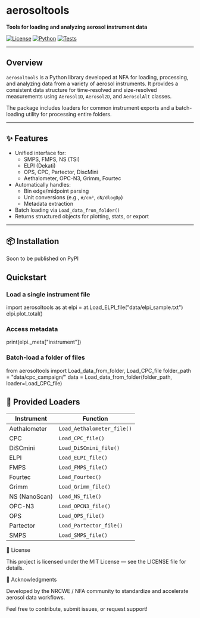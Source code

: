 # aerosoltools

**Tools for loading and analyzing aerosol instrument data**

[![License](https://img.shields.io/badge/license-MIT-blue.svg)](LICENSE)
[![Python](https://img.shields.io/badge/python-3.8+-blue.svg)](https://www.python.org/)
[![Tests](https://img.shields.io/badge/tests-passing-brightgreen.svg)](./tests)

---

## Overview

`aerosoltools` is a Python library developed at NFA for loading, processing, and analyzing data from a variety of aerosol instruments. It provides a consistent data structure for time-resolved and size-resolved measurements using `Aerosol1D`, `Aerosol2D`, and `AerosolAlt` classes.

The package includes loaders for common instrument exports and a batch-loading utility for processing entire folders.

---

## ✨ Features

- Unified interface for:
  - SMPS, FMPS, NS (TSI)
  - ELPI (Dekati)
  - OPS, CPC, Partector, DiscMini
  - Aethalometer, OPC-N3, Grimm, Fourtec
- Automatically handles:
  - Bin edge/midpoint parsing
  - Unit conversions (e.g., `#/cm³`, `dN/dlogDp`)
  - Metadata extraction
- Batch loading via `Load_data_from_folder()`
- Returns structured objects for plotting, stats, or export

---

## 📦 Installation
Soon to be published on PyPI

## Quickstart
### Load a single instrument file

import aerosoltools as at
elpi = at.Load_ELPI_file("data/elpi_sample.txt")
elpi.plot_total()

### Access metadata

print(elpi._meta["instrument"])

### Batch-load a folder of files
 
from aerosoltools import Load_data_from_folder, Load_CPC_file
folder_path = "data/cpc_campaign/"
data = Load_data_from_folder(folder_path, loader=Load_CPC_file)

## 🧰 Provided Loaders

| Instrument      | Function                  |
|-----------------|---------------------------|
| Aethalometer    | `Load_Aethalometer_file()` |
| CPC             | `Load_CPC_file()`          |
| DiSCmini        | `Load_DiSCmini_file()`     |
| ELPI            | `Load_ELPI_file()`         |
| FMPS            | `Load_FMPS_file()`         |
| Fourtec         | `Load_Fourtec()`           |
| Grimm           | `Load_Grimm_file()`        |
| NS (NanoScan)   | `Load_NS_file()`           |
| OPC-N3          | `Load_OPCN3_file()`        |
| OPS             | `Load_OPS_file()`          |
| Partector       | `Load_Partector_file()`    |
| SMPS            | `Load_SMPS_file()`         |


📄 License

This project is licensed under the MIT License — see the LICENSE file for details.

🙌 Acknowledgments

Developed by the NRCWE / NFA community to standardize and accelerate aerosol data workflows.

Feel free to contribute, submit issues, or request support!
